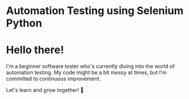 # Automation Testing using Selenium Python
# Hello there!

I'm a beginner software tester who's currently diving into the world of automation testing. My code might be a bit messy at times, but I'm committed to continuous improvement.

Let's learn and grow together! 🚀
